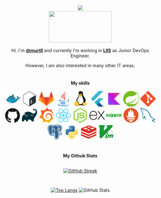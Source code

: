 <div id="header-img-1" align="center">
  <img src="https://media.giphy.com/media/eNpP80U2AJKDn1UDhP/giphy.gif" width="200"/>
</div>
<div id="header-img-2" align="center">
  <img src="https://media.giphy.com/media/lRkGgX1WhWbk8zKXQE/giphy.gif" width="200" height="100"/>
</div>
<div id="about" align="center">
    <p>Hi. I'm <b><a href="https://github.com/murtll">@murtll</a></b> and currently I'm working in <b><a href="https://main.liis.su">LIIS</a></b> as Junior DevOps Engineer.</p>
    <p>However, I am also interested in many other IT areas.</p>
</div>

#
<div align="center">
    <b>My skills</b>
    <br>
    <br>
    <div>
        <img src="https://raw.githubusercontent.com/devicons/devicon/master/icons/docker/docker-original.svg" title="Docker" alt="Docker" width="50" height="50"/>
        <img src="https://raw.githubusercontent.com/devicons/devicon/master/icons/bash/bash-original.svg" title="Bash" alt="Bash" width="50" height="50"/>
        <img src="https://raw.githubusercontent.com/devicons/devicon/master/icons/gitlab/gitlab-original.svg" title="Gitlab" alt="Gitlab" width="50" height="50"/>
        <img src="https://raw.githubusercontent.com/devicons/devicon/master/icons/java/java-original.svg" title="Java" alt="Java" width="50" height="50"/>
        <img src="https://raw.githubusercontent.com/devicons/devicon/master/icons/linux/linux-original.svg" title="Linux" alt="Linux" width="50" height="50"/>
        <img src="https://raw.githubusercontent.com/devicons/devicon/master/icons/flutter/flutter-original.svg" title="Flutter" alt="Flutter" width="50" height="50"/>
        <img src="https://raw.githubusercontent.com/devicons/devicon/master/icons/kotlin/kotlin-original.svg" title="Kotlin" alt="Kotlin" width="50" height="50"/>
        <img src="https://raw.githubusercontent.com/devicons/devicon/master/icons/spring/spring-original.svg" title="Spring" alt="Spring" width="50" height="50"/>
        <img src="https://raw.githubusercontent.com/devicons/devicon/master/icons/git/git-original.svg" title="Git" alt="Git" width="50" height="50"/>
        <img src="https://raw.githubusercontent.com/devicons/devicon/master/icons/github/github-original.svg" title="Github" alt="Github" width="50" height="50"/>
        <img src="https://raw.githubusercontent.com/devicons/devicon/master/icons/gradle/gradle-plain.svg" title="Gradle" alt="Gradle" width="50" height="50"/>
        <img src="https://raw.githubusercontent.com/devicons/devicon/master/icons/grafana/grafana-original.svg" title="Grafana" alt="Grafana" width="50" height="50"/>
        <img src="https://raw.githubusercontent.com/devicons/devicon/master/icons/react/react-original.svg" title="React" alt="React" width="50" height="50"/>
        <img src="https://raw.githubusercontent.com/devicons/devicon/master/icons/nodejs/nodejs-original.svg" title="NodeJS" alt="NodeJS" width="50" height="50"/>
        <img src="https://raw.githubusercontent.com/devicons/devicon/master/icons/express/express-original.svg" title="Express" alt="Express" width="50" height="50"/>
        <img src="https://raw.githubusercontent.com/devicons/devicon/master/icons/nginx/nginx-original.svg" title="Nginx" alt="Nginx" width="50" height="50"/>
        <img src="https://raw.githubusercontent.com/devicons/devicon/master/icons/prometheus/prometheus-original.svg" title="Prometheus" alt="Prometheus" width="50" height="50"/>
        <img src="https://raw.githubusercontent.com/devicons/devicon/master/icons/mysql/mysql-original.svg" title="MySQL" alt="MySQL" width="50" height="50"/>
        <img src="https://raw.githubusercontent.com/devicons/devicon/master/icons/postgresql/postgresql-plain.svg" title="PostgreSQL" alt="PostgreSQL" width="50" height="50"/>
        <img src="https://raw.githubusercontent.com/devicons/devicon/master/icons/python/python-original.svg" title="Python" alt="Python" width="50" height="50"/>
        <img src="https://raw.githubusercontent.com/devicons/devicon/master/icons/redis/redis-plain.svg" title="Redis" alt="Redis" width="50" height="50"/>
        <img src="https://raw.githubusercontent.com/devicons/devicon/master/icons/vim/vim-plain.svg" title="Python" alt="Python" width="50" height="50"/>
    </div>
</div>

#
<div align="center">
    <b>My Github Stats</b>
    <br>
    <br>

[![GitHub Streak](https://github-readme-streak-stats.herokuapp.com?user=murtll&theme=github-dark-blue&hide_border=true&date_format=j%20M%5B%20Y%5D)](https://git.io/streak-stats)

<br>

[![Top Langs](https://github-readme-stats.vercel.app/api/top-langs/?username=murtll&layout=compact&hide_border=true&theme=github_dark&hide=html)](https://github.com/anuraghazra/github-readme-stats)
![GitHub Stats](https://github-readme-stats.vercel.app/api?username=murtll&show_icons=true&count_private=true&ayout=compact&hide_border=true&theme=github_dark)

</div>



